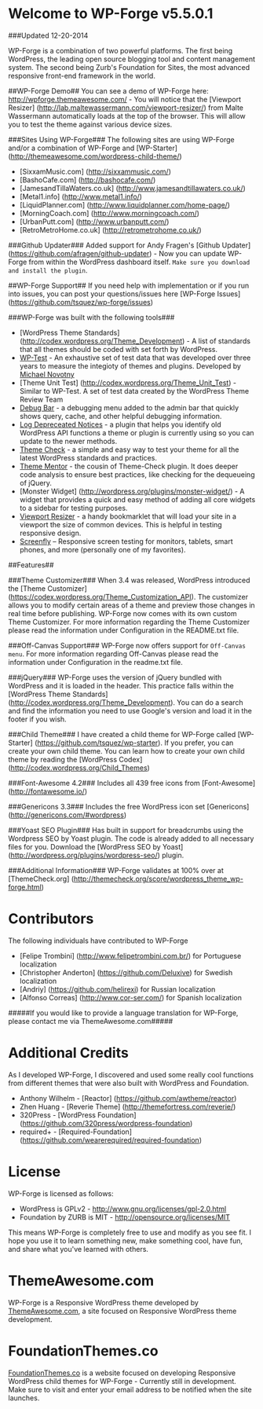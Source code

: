 Welcome to WP-Forge v5.5.0.1
====================

###Updated 12-20-2014

WP-Forge is a combination of two powerful platforms. The first being WordPress, the leading open source blogging tool and content management system. The second being Zurb's Foundation for Sites, the most advanced responsive front-end framework in the world.

##WP-Forge Demo##
You can see a demo of WP-Forge here: http://wpforge.themeawesome.com/ - You will notice that the [Viewport Resizer] (http://lab.maltewassermann.com/viewport-resizer/) from Malte Wassermann automatically loads at the top of the browser. This will allow you to test the theme against various device sizes.

###Sites Using WP-Forge###
The following sites are using WP-Forge and/or a combination of WP-Forge and [WP-Starter] (http://themeawesome.com/wordpress-child-theme/)
* [SixxamMusic.com] (http://sixxammusic.com/)
* [BashoCafe.com] (http://bashocafe.com/)
* [JamesandTillaWaters.co.uk] (http://www.jamesandtillawaters.co.uk/)
* [Metal1.info] (http://www.metal1.info/)
* [LiquidPlanner.com] (http://www.liquidplanner.com/home-page/)
* [MorningCoach.com] (http://www.morningcoach.com/)
* [UrbanPutt.com] (http://www.urbanputt.com/)
* [RetroMetroHome.co.uk] (http://retrometrohome.co.uk/)

###Github Updater###
Added support for Andy Fragen's [Github Updater] (https://github.com/afragen/github-updater) - Now you can update WP-Forge from within the WordPress dashboard itself. `Make sure you download and install the plugin`.

##WP-Forge Support##
If you need help with implementation or if you run into issues, you can post your questions/issues here [WP-Forge Issues] (https://github.com/tsquez/wp-forge/issues)

###WP-Forge was built with the following tools###
* [WordPress Theme Standards] (http://codex.wordpress.org/Theme_Development) - A list of standards that all themes should be coded with set forth by WordPress.
* [WP-Test](http://wptest.io/) - An exhaustive set of test data that was developed over three years to measure the integioty of themes and plugins. Developed by [Michael Novotny](http://manovotny.com/)
* [Theme Unit Test] (http://codex.wordpress.org/Theme_Unit_Test) - Similar to WP-Test. A set of test data created by the WordPress Theme Review Team
* [Debug Bar](http://wordpress.org/plugins/debug-bar/) - a debugging menu added to the admin bar that quickly shows query, cache, and other helpful debugging information.
* [Log Depreceated Notices](http://wordpress.org/plugins/log-deprecated-notices/) - a plugin that helps you identify old WordPress API functions a theme or plugin is currently using so you can update to the newer methods.
* [Theme Check](http://wordpress.org/plugins/theme-check/) - a simple and easy way to test your theme for all the latest WordPress standards and practices.
* [Theme Mentor](http://wordpress.org/plugins/theme-mentor/) - the cousin of Theme-Check plugin. It does deeper code analysis to ensure best practices, like checking for the dequeueing of jQuery.
* [Monster Widget] (http://wordpress.org/plugins/monster-widget/) - A widget that provides a quick and easy method of adding all core widgets to a sidebar for testing purposes.
* [Viewport Resizer](http://lab.maltewassermann.com/viewport-resizer/) - a handy bookmarklet that will load your site in a viewport the size of common devices. This is helpful in testing responsive design.
* [Screenfly](http://quirktools.com/screenfly/) – Responsive screen testing for monitors, tablets, smart phones, and more (personally one of my favorites).

##Features##

###Theme Customizer###
When 3.4 was released, WordPress introduced the [Theme Customizer] (https://codex.wordpress.org/Theme_Customization_API). The customizer allows you to modify certain areas of a theme and preview those changes in real time before publishing. WP-Forge now comes with its own custom Theme Customizer. For more information regarding the Theme Customizer please read the information under Configuration in the README.txt file.

###Off-Canvas Support###
WP-Forge now offers support for `Off-Canvas menu`. For more information regarding Off-Canvas please read the information under Configuration in the readme.txt file.

###jQuery###
WP-Forge uses the version of jQuery bundled with WordPress and it is loaded in the header. This practice falls within the [WordPress Theme Standards] (http://codex.wordpress.org/Theme_Development). You can do a search and find the information you need to use Google's version and load it in the footer if you wish.

###Child Theme###
I have created a child theme for WP-Forge called [WP-Starter] (https://github.com/tsquez/wp-starter). If you prefer, you can create your own child theme. You can learn how to create your own child theme by reading the [WordPress Codex] (http://codex.wordpress.org/Child_Themes)

###Font-Awesome 4.2###
Includes all 439 free icons from [Font-Awesome] (http://fontawesome.io/)

###Genericons 3.3###
Includes the free WordPress icon set [Genericons] (http://genericons.com/#wordpress)

###Yoast SEO Plugin###
Has built in support for breadcrumbs using the Wordpress SEO by Yoast plugin. The code is already added to all necessary files for you. Download the [WordPress SEO by Yoast] (http://wordpress.org/plugins/wordpress-seo/) plugin.

###Additional Information###
WP-Forge validates at 100% over at [ThemeCheck.org] (http://themecheck.org/score/wordpress_theme_wp-forge.html)

Contributors
=============
The following individuals have contributed to WP-Forge
* [Felipe Trombini] (http://www.felipetrombini.com.br/) for Portuguese localization
* [Christopher Anderton] (https://github.com/Deluxive) for Swedish localization
* [Andriy] (https://github.com/helirexi) for Russian localization
* [Alfonso Correas] (http://www.cor-ser.com/) for Spanish localization

#####If you would like to provide a language translation for WP-Forge, please contact me via ThemeAwesome.com#####

Additional Credits
=============
As I developed WP-Forge, I discovered and used some really cool functions from different themes that were also built with WordPress and Foundation.
* Anthony Wilhelm - [Reactor] (https://github.com/awtheme/reactor)
* Zhen Huang - [Reverie Theme] (http://themefortress.com/reverie/)
* 320Press - [WordPress Foundation] (https://github.com/320press/wordpress-foundation)
* required+ - [Required-Foundation] (https://github.com/wearerequired/required-foundation)

License
=============
WP-Forge is licensed as follows:
* WordPress is GPLv2 - http://www.gnu.org/licenses/gpl-2.0.html
* Foundation by ZURB is MIT - http://opensource.org/licenses/MIT

This means WP-Forge is completely free to use and modify as you see fit. I hope you use it to learn something new, make something cool, have fun, and share what you've learned with others.

ThemeAwesome.com
=============
WP-Forge is a Responsive WordPress theme developed by [ThemeAwesome.com](http://themeawesome.com), a site focused on Responsive WordPress theme development.

FoundationThemes.co
=============
[FoundationThemes.co](http://foundationthemes.co/) is a website focused on developing Responsive WordPress child themes for WP-Forge - Currently still in development. Make sure to visit and enter your email address to be notified when the site launches.
